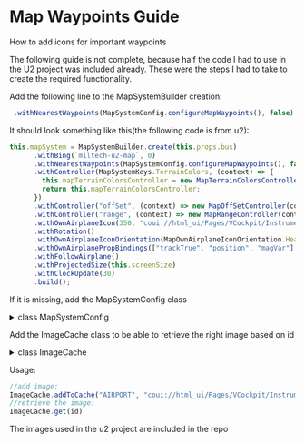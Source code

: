 # Map Waypoints Guide
How to add icons for important waypoints

The following guide is not complete, because half the code I had to use in the U2 project was included already. These were the steps I had to take to create the required functionality.

Add the following line to the MapSystemBuilder creation:

```js
 .withNearestWaypoints(MapSystemConfig.configureMapWaypoints(), false)
```
It should look something like this(the following code is from u2):
```js
this.mapSystem = MapSystemBuilder.create(this.props.bus)
      .withBing(`miltech-u2-map`, 0)
      .withNearestWaypoints(MapSystemConfig.configureMapWaypoints(), false)
      .withController(MapSystemKeys.TerrainColors, (context) => {
        this.mapTerrainColorsController = new MapTerrainColorsController(context);
        return this.mapTerrainColorsController;
      })
      .withController("offSet", (context) => new MapOffSetController(context))
      .withController("range", (context) => new MapRangeController(context))
      .withOwnAirplaneIcon(350, "coui://html_ui/Pages/VCockpit/Instruments/Miltech_U2S/Assets/icons/plane-circles.svg", new Float64Array([0.5, 0.6]), "hsi-map-ownship-icon")
      .withRotation()
      .withOwnAirplaneIconOrientation(MapOwnAirplaneIconOrientation.HeadingUp)
      .withOwnAirplanePropBindings(["trackTrue", "position", "magVar"], 30) // trackTrue, hdgTrue
      .withFollowAirplane()
      .withProjectedSize(this.screenSize)
      .withClockUpdate(30)
      .build();
```
If it is missing, add the MapSystemConfig class
<details>

<summary>class MapSystemConfig</summary>

```js
   class MapSystemConfig {
  /**
   * Builds non-active leg style for hold legs.
   * @param vector The vector being rendered.
   * @param isIngress Whether or not this vector is an ingress vector.
   * @returns The appropriate hold leg display style.
   */
  // eslint-disable-next-line @typescript-eslint/no-unused-vars
  static buildWhiteHoldStyle(vector, isIngress) {
    return MapSystemConfig.WhitePath;
  }
  /**
   * Builds active leg style for hold legs.
   * @param vector The vector being rendered.
   * @param isIngress Whether or not this vector is an ingress vector.
   * @returns The appropriate hold leg display style.
   */
  // eslint-disable-next-line @typescript-eslint/no-unused-vars
  static buildMagentaHoldStyle(vector, isIngress) {
    return MapSystemConfig.MagentaPath;
  }
  /**
   * Builds leg style for hold legs on the missed approach.
   * @param vector The vector being rendered.
   * @param isIngress Whether or not this vector is an ingress vector.
   * @returns The appropriate hold leg display style.
   */
  // eslint-disable-next-line @typescript-eslint/no-unused-vars
  static buildCyanHoldStyle(vector, isIngress) {
    return MapSystemConfig.CyanPath;
  }
  /**
   * Builds non-active leg style for hold legs.
   * @param vector The vector being rendered.
   * @param isIngress Whether or not this vector is an ingress vector.
   * @returns The appropriate hold leg display style.
   */
  // eslint-disable-next-line @typescript-eslint/no-unused-vars
  static buildWhiteDashedHoldStyle(vector, isIngress) {
    return MapSystemConfig.WhiteDashedPath;
  }
  /**
   * Gets the own airplane properties to bind to event bus events.
   * @returns An array of own airplane properties to bind to event bus events.
   */
  static getOwnAirplanePropsToBind() {
    return ["position", "hdgTrue", "trackTrue", "altitude", "verticalSpeed", "groundSpeed"];
  }
  /**
   * Builds a label for facility waypoints.
   * @param color The color of the label.
   * @returns A new factory that will create the label.
   */
  static buildFacilityLabel(color) {
    return (w) => {
      return new MapCullableLocationTextLabel(ICAO.getIdent(w.facility.get().icao), WT21MapWaypointIconPriority.Bottom, w.location, false, { fontSize: 32, fontColor: color, font: "WT21", anchor: new Float64Array([-0.425, 0.4]) });
    };
  }
  /**
   * Builds a label for flight plan waypoints.
   * @param color The color of the label.
   * @param displaySetting The 'mapWaypointsDisplay' setting.
   * @returns A new factory that will create the label.
   */
  static buildFlightPlanLabel(color, displaySetting) {
    return (w) => new FlightPathWaypointLabel(w, displaySetting, { fontSize: 24, fontColor: color, font: "WT21" });
  }
  /**
   * Builds an icon for a waypoint.
   * @param id The ID of the icon.
   * @param priority he render priority of this icon.
   * @returns A factory that builds the image icon.
   */
  static buildIcon(id, priority = WT21MapWaypointIconPriority.Bottom) {
    return (w) => new MapWaypointImageIcon(w, priority, ImageCache.get(id), MapSystemConfig.ICON_SIZE);
  }
  /**
   * Configures the map waypoint display layer.
   * @returns A builder function to configure the waypoint display system.
   *
   */
  static configureMapWaypoints() {
    return (builder) => {
      builder.withSearchCenter("target");
      MapSystemConfig.configWptRoles(MapSystemWaypointRoles.Normal, builder);
    };
  }
  /**
   * Configures the map waypoint role styles.
   * @param role The role to configure.
   * @param builder The waypoint display builder
   */
  static configWptRoles(role, builder) {
    builder
      .addDefaultIcon(role, MapSystemConfig.buildIcon("INTERSECTION"))
      .addDefaultLabel(role, MapSystemConfig.buildFacilityLabel(cyan))
      .addIcon(role, WaypointTypes.Airport, MapSystemConfig.buildIcon("AIRPORT"))
      .addIcon(role, WaypointTypes.NDB, MapSystemConfig.buildIcon("NDB"))
      .addIcon(role, WaypointTypes.VOR, (w) => {
        switch (w.facility.get().type) {
          case VorType.VOR:
            return new MapWaypointImageIcon(w, 0, ImageCache.get("VOR"), MapSystemConfig.ICON_SIZE);
          case VorType.VORDME:
            return new MapWaypointImageIcon(w, 0, ImageCache.get("VORDME"), MapSystemConfig.ICON_SIZE);
          case VorType.DME:
            return new MapWaypointImageIcon(w, 0, ImageCache.get("DME"), MapSystemConfig.ICON_SIZE);
          case VorType.TACAN:
            return new MapWaypointImageIcon(w, 0, ImageCache.get("TACAN"), MapSystemConfig.ICON_SIZE);
          default:
            return new MapWaypointImageIcon(w, 0, ImageCache.get("VORTAC"), MapSystemConfig.ICON_SIZE);
        }
      });
  }
  /**
   * Configures the map flight plan display layer.
   * @param bus The event bus to use.
   * @param waypointAlerter A waypoint alerter that will control the flash of the alering waypoint.
   * @param pfdOrMfd Whether this map is on the PFD or MFD.
   * @returns A builder function to configure the flight plan display system.
   */
  static configureFlightPlan(bus, waypointAlerter, pfdOrMfd) {
    return (builder) => {
      const effectiveLegIndex = Subject.create(-1);
      const sub = bus.getSubscriber();
      const settings = MapUserSettings.getAliasedManager(bus, pfdOrMfd);
      const showMissedAppr = () => BitFlags.isAll(settings.getSetting("mapWaypointsDisplay").value, MapWaypointsDisplay.MissedApproach);
      const isMissedApproachActive = Subject.create(false);
      sub.on("lnavdata_cdi_scale_label").handle((x) => isMissedApproachActive.set(x === CDIScaleLabel.MissedApproach));
      let currentActiveWaypointIcon;
      let currentActiveWaypointLabel;
      waypointAlerter.isDisplayed.sub((isDisplayed) => {
        currentActiveWaypointIcon === null || currentActiveWaypointIcon === void 0 ? void 0 : currentActiveWaypointIcon.setDisplayed(isDisplayed);
        currentActiveWaypointLabel === null || currentActiveWaypointLabel === void 0 ? void 0 : currentActiveWaypointLabel.setDisplayed(isDisplayed);
      });
      sub.on("lnavdata_nominal_leg_index").handle(effectiveLegIndex.set.bind(effectiveLegIndex));
      builder
        .registerRole(PlanWaypointRoles.Active)
        .registerRole(PlanWaypointRoles.Ahead)
        .registerRole(PlanWaypointRoles.From)
        .addDefaultIcon(PlanWaypointRoles.Ahead, MapSystemConfig.buildIcon("FLIGHTPLAN", WT21MapWaypointIconPriority.FlightPlan))
        .addDefaultIcon(PlanWaypointRoles.Active, (w) => {
          currentActiveWaypointIcon = new ActiveWaypointIcon(w, 999, ImageCache.get("FLIGHTPLAN_M"), MapSystemConfig.ICON_SIZE);
          return currentActiveWaypointIcon;
        })
        .addDefaultIcon(PlanWaypointRoles.From, MapSystemConfig.buildIcon("FLIGHTPLAN_C", WT21MapWaypointIconPriority.FlightPlan))
        .addDefaultLabel(PlanWaypointRoles.Ahead, MapSystemConfig.buildFlightPlanLabel(white, settings.getSetting("mapWaypointsDisplay")))
        .addDefaultLabel(PlanWaypointRoles.Active, (w) => {
          currentActiveWaypointLabel = new FlightPathWaypointLabel(w, settings.getSetting("mapWaypointsDisplay"), { fontSize: 24, fontColor: magenta, font: "WT21" });
          return currentActiveWaypointLabel;
        })
        .addDefaultLabel(PlanWaypointRoles.From, MapSystemConfig.buildFlightPlanLabel(cyan))
        .addLabel(PlanWaypointRoles.Ahead, WaypointTypes.FlightPlan, MapSystemConfig.buildFlightPlanLabel(white, settings.getSetting("mapWaypointsDisplay")))
        .addLabel(PlanWaypointRoles.Active, WaypointTypes.FlightPlan, (w) => {
          currentActiveWaypointLabel = new FlightPathWaypointLabel(w, settings.getSetting("mapWaypointsDisplay"), { fontSize: 24, fontColor: magenta, font: "WT21" });
          return currentActiveWaypointLabel;
        })
        .addLabel(PlanWaypointRoles.From, WaypointTypes.FlightPlan, MapSystemConfig.buildFlightPlanLabel(cyan));
      builder.withLegPathStyles((plan, leg, activeLeg, legIndex) => {
        const isMissedApproachLeg = BitFlags.isAll(leg.flags, LegDefinitionFlags.MissedApproach);
        const isHoldLeg = leg.leg.type === LegType.HF || leg.leg.type === LegType.HA;
        if (isMissedApproachLeg) {
          // We only want the MAP legs to be in cyan if we are not already in the missed approach
          if (!isMissedApproachActive.get()) {
            if (showMissedAppr()) {
              return isHoldLeg ? MapSystemConfig.HoldLegMapPath : MapSystemConfig.CyanPath;
            } else {
              return FlightPathRenderStyle.Hidden;
            }
          }
        }
        if (legIndex > effectiveLegIndex.get()) {
          return isHoldLeg ? MapSystemConfig.HoldLegPath : MapSystemConfig.WhitePath;
        } else if (legIndex === effectiveLegIndex.get()) {
          return isHoldLeg ? MapSystemConfig.HoldLegActivePath : MapSystemConfig.MagentaPath;
        } else if (legIndex === effectiveLegIndex.get() - 1) {
          return isHoldLeg ? MapSystemConfig.HoldLegPath : MapSystemConfig.WhitePath;
        }
        return FlightPathRenderStyle.Hidden;
      });
      builder.withLegWaypointRoles((plan, leg, activeLeg, legIndex) => {
        const isMissedApproachLeg = BitFlags.isAll(leg.flags, LegDefinitionFlags.MissedApproach);
        if (isMissedApproachLeg) {
          // We only want the MAP legs to be in cyan if we are not already in the missed approach
          if (!isMissedApproachActive.get()) {
            if (showMissedAppr()) {
              return builder.getRoleId(PlanWaypointRoles.From);
            } else {
              return 0;
            }
          }
        }
        if (legIndex > effectiveLegIndex.get()) {
          return builder.getRoleId(PlanWaypointRoles.Ahead);
        } else if (legIndex === effectiveLegIndex.get()) {
          return builder.getRoleId(PlanWaypointRoles.Active);
        } else if (legIndex === effectiveLegIndex.get() - 1) {
          return builder.getRoleId(PlanWaypointRoles.From);
        }
        return 0;
      });
    };
  }
  /**
   * Configures the map flight plan display layer for the mod flight plan.
   * @param bus The event bus to use.
   * @param pfdOrMfd Whether this map is on the PFD or MFD.
   * @returns A builder function to configure the mod flight plan display system.
   */
  static configureModFlightPlan(bus, pfdOrMfd) {
    return (builder) => {
      const settings = MapUserSettings.getAliasedManager(bus, pfdOrMfd);
      const showMissedAppr = () => BitFlags.isAll(settings.getSetting("mapWaypointsDisplay").value, MapWaypointsDisplay.MissedApproach);
      const isMissedApproachActive = Subject.create(false);
      bus
        .getSubscriber()
        .on("lnavdata_cdi_scale_label")
        .handle((x) => isMissedApproachActive.set(x === CDIScaleLabel.MissedApproach));
      const currentlyInMod = Subject.create(false);
      bus
        .getSubscriber()
        .on("fmcExecActive")
        .handle((active) => currentlyInMod.set(active === 1));
      builder
        .registerRole(PlanWaypointRoles.Mod)
        .addDefaultIcon(PlanWaypointRoles.Mod, MapSystemConfig.buildIcon("FLIGHTPLAN"))
        .addDefaultLabel(PlanWaypointRoles.Mod, MapSystemConfig.buildFacilityLabel(white))
        .addLabel(PlanWaypointRoles.Mod, WaypointTypes.FlightPlan, MapSystemConfig.buildFlightPlanLabel(white));
      builder.withLegPathStyles((plan, leg, activeLeg, legIndex, activeLegIndex) => {
        if (legIndex >= activeLegIndex && currentlyInMod.get()) {
          const isMissedApproachLeg = BitFlags.isAll(leg.flags, LegDefinitionFlags.MissedApproach);
          if (isMissedApproachLeg && !showMissedAppr() && !isMissedApproachActive.get()) {
            return FlightPathRenderStyle.Hidden;
          }
          const isHoldLeg = leg.leg.type === LegType.HF || leg.leg.type === LegType.HA;
          return isHoldLeg ? MapSystemConfig.HoldLegDashedPath : MapSystemConfig.WhiteDashedPath;
        }
        return FlightPathRenderStyle.Hidden;
      });
      builder.withLegWaypointRoles((plan, leg, activeLeg, legIndex, activeLegIndex) => {
        if (legIndex >= activeLegIndex && currentlyInMod.get()) {
          const isMissedApproachLeg = BitFlags.isAll(leg.flags, LegDefinitionFlags.MissedApproach);
          if (isMissedApproachLeg && !showMissedAppr() && !isMissedApproachActive.get()) {
            return 0;
          }
          return builder.getRoleId(PlanWaypointRoles.Mod);
        }
        return 0;
      });
    };
  }
  /**
   * Creates an icon for a traffic intruder.
   * @param intruder The intruder for which to create an icon.
   * @param context The context of the icon's parent map.
   * @returns An icon for the specified intruder.
   */
  static createTrafficIntruderIcon(intruder, context) {
    return new MapTrafficIntruderIcon(intruder, context.model.getModule(MapSystemKeys.Traffic), context.model.getModule(MapSystemKeys.OwnAirplaneProps));
  }
  /**
   * Initializes global canvas styles for the traffic layer.
   * @param context The canvas rendering context for which to initialize styles.
   */
  static initTrafficLayerCanvasStyles(context) {
    context.textAlign = "center";
    context.font = "Arial";
  }
}
MapSystemConfig.ICON_SIZE = Vec2Math.create(40, 40);
MapSystemConfig.MagentaPath = {
  isDisplayed: true,
  width: 4,
  style: magenta,
};
MapSystemConfig.WhitePath = {
  isDisplayed: true,
  width: 4,
  style: white,
};
MapSystemConfig.WhiteDashedPath = {
  isDisplayed: true,
  width: 4,
  style: white,
  dash: [14, 10],
};
MapSystemConfig.CyanPath = {
  isDisplayed: true,
  width: 4,
  style: cyan,
};
MapSystemConfig.HoldLegPath = {
  partsToRender: FlightPathLegRenderPart.Base | FlightPathLegRenderPart.Ingress,
  styleBuilder: MapSystemConfig.buildWhiteHoldStyle,
};
MapSystemConfig.HoldLegActivePath = {
  partsToRender: FlightPathLegRenderPart.Base | FlightPathLegRenderPart.Ingress,
  styleBuilder: MapSystemConfig.buildMagentaHoldStyle,
};
MapSystemConfig.HoldLegMapPath = {
  partsToRender: FlightPathLegRenderPart.Base | FlightPathLegRenderPart.Ingress,
  styleBuilder: MapSystemConfig.buildCyanHoldStyle,
};
MapSystemConfig.HoldLegDashedPath = {
  partsToRender: FlightPathLegRenderPart.Base | FlightPathLegRenderPart.Ingress,
  styleBuilder: MapSystemConfig.buildWhiteDashedHoldStyle,
};
```

</details>

Add the ImageCache class to be able to retrieve the right image based on id

<details>

<summary>class ImageCache</summary>
  class ImageCache {
  /**
   * Loads the image from the url and adds it to the cache.
   * @static
   * @param key The image key to access it later.
   * @param url The url to load the image from.
   */
  static addToCache(key, url) {
    if (this.cache[key] === undefined) {
      const img = new Image();
      img.src = url;
      this.cache[key] = img;
    }
  }
  /**
   * Gets a cached image element.
   * @static
   * @param key The key of the cached image.
   * @returns The cached image element.
   */
  static get(key) {
    return this.cache[key];
  }
}
ImageCache.cache = {};
//coui://html_ui/Pages/VCockpit/Instruments/Miltech_U2S/Assets/icons/plane-circles.svg"
ImageCache.addToCache("AIRPORT", "coui://html_ui/Pages/VCockpit/Instruments/Miltech_U2S/Assets/icons/airport_c.png");
ImageCache.addToCache("INTERSECTION", "coui://html_ui/Pages/VCockpit/Instruments/Miltech_U2S/Assets/icons/intersection.png");
ImageCache.addToCache("NDB", "coui://html_ui/Pages/VCockpit/Instruments/Miltech_U2S/Assets/icons/ndb.png");
ImageCache.addToCache("VOR", "coui://html_ui/Pages/VCockpit/Instruments/Miltech_U2S/Assets/icons/vor.png");
ImageCache.addToCache("DME", "coui://html_ui/Pages/VCockpit/Instruments/Miltech_U2S/Assets/icons/dme.png");
ImageCache.addToCache("VORDME", "coui://html_ui/Pages/VCockpit/Instruments/Miltech_U2S/Assets/icons/vordme.png");
ImageCache.addToCache("VORTAC", "coui://html_ui/Pages/VCockpit/Instruments/Miltech_U2S/Assets/icons/vortac.png");
ImageCache.addToCache("TACAN", "coui://html_ui/Pages/VCockpit/Instruments/Miltech_U2S/Assets/icons/tacan.png");
ImageCache.addToCache("FLIGHTPLAN", "coui://html_ui/Pages/VCockpit/Instruments/Miltech_U2S/Assets/icons/flightplan.png");
ImageCache.addToCache("FLIGHTPLAN_M", "coui://html_ui/Pages/VCockpit/Instruments/Miltech_U2S/Assets/icons/flightplan_m.png");
ImageCache.addToCache("FLIGHTPLAN_C", "coui://html_ui/Pages/VCockpit/Instruments/Miltech_U2S/Assets/icons/flightplan_c.png");
ImageCache.addToCache("TOD", "coui://html_ui/Pages/VCockpit/Instruments/Miltech_U2S/Assets/icons/tod.png");
</details>

Usage:
```js
//add image:
ImageCache.addToCache("AIRPORT", "coui://html_ui/Pages/VCockpit/Instruments/Miltech_U2S/Assets/icons/airport_c.png");
//retrieve the image:
ImageCache.get(id)
```

The images used in the u2 project are included in the repo
